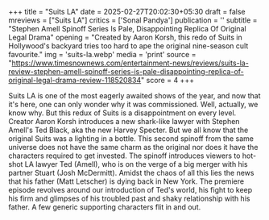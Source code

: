 +++
title = "Suits LA"
date = 2025-02-27T20:02:30+05:30
draft = false
mreviews = ["Suits LA"]
critics = ['Sonal Pandya']
publication = ''
subtitle = "Stephen Amell Spinoff Series Is Pale, Disappointing Replica Of Original Legal Drama"
opening = "Created by Aaron Korsh, this redo of Suits in Hollywood's backyard tries too hard to ape the original nine-season cult favourite."
img = 'suits-la.webp'
media = 'print'
source = "https://www.timesnownews.com/entertainment-news/reviews/suits-la-review-stephen-amell-spinoff-series-is-pale-disappointing-replica-of-original-legal-drama-review-118520834"
score = 4
+++

Suits LA is one of the most eagerly awaited shows of the year, and now that it's here, one can only wonder why it was commissioned. Well, actually, we know why. But this redux of Suits is a disappointment on every level. Creator Aaron Korsh introduces a new shark-like lawyer with Stephen Amell's Ted Black, aka the new Harvey Specter. But we all know that the original Suits was a lighting in a bottle. This second spinoff from the same universe does not have the same charm as the original nor does it have the characters required to get invested. The spinoff introduces viewers to hot-shot LA lawyer Ted (Amell), who is on the verge of a big merger with his partner Stuart (Josh McDermitt). Amidst the chaos of all this lies the news that his father (Matt Letscher) is dying back in New York. The premiere episode revolves around our introduction of Ted's world, his fight to keep his firm and glimpses of his troubled past and shaky relationship with his father. A few generic supporting characters flit in and out.
